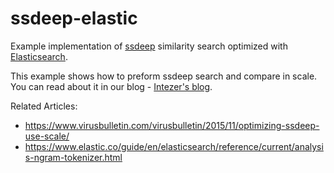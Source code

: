 # ssdeep-elastic
Example implementation of [ssdeep](http://www.forensicswiki.org/wiki/Ssdeep) similarity search optimized with [Elasticsearch](https://www.elastic.co/products/elasticsearch).

This example shows how to preform ssdeep search and compare in scale.  
You can read about it in our blog - [Intezer's blog](http://intezer.com/blog/).

Related Articles:
- https://www.virusbulletin.com/virusbulletin/2015/11/optimizing-ssdeep-use-scale/
- https://www.elastic.co/guide/en/elasticsearch/reference/current/analysis-ngram-tokenizer.html
